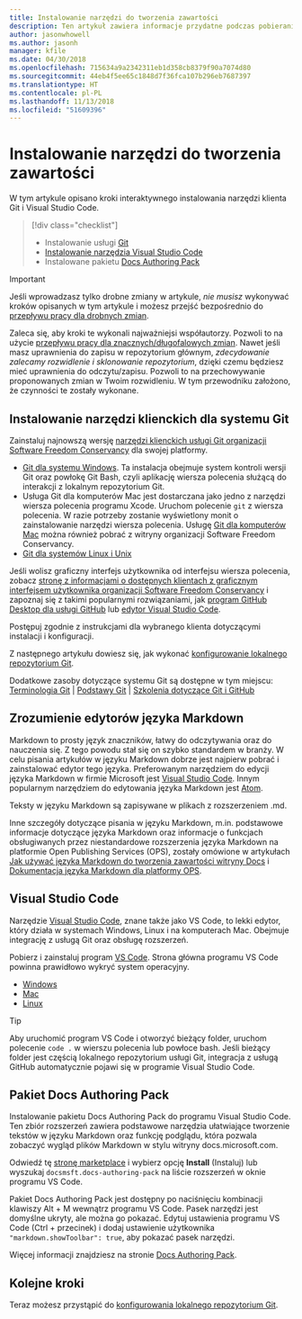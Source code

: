 ```yaml
---
title: Instalowanie narzędzi do tworzenia zawartości
description: Ten artykuł zawiera informacje przydatne podczas pobierania i instalowania narzędzi klienta potrzebnych do programu Git oraz edytowania plików ze znacznikami języka Markdown.
author: jasonwhowell
ms.author: jasonh
manager: kfile
ms.date: 04/30/2018
ms.openlocfilehash: 715634a9a2342311eb1d358cb8379f90a7074d80
ms.sourcegitcommit: 44eb4f5ee65c1848d7f36fca107b296eb7687397
ms.translationtype: HT
ms.contentlocale: pl-PL
ms.lasthandoff: 11/13/2018
ms.locfileid: "51609396"
---
```

# <a name="install-content-authoring-tools"></a>Instalowanie narzędzi do tworzenia zawartości

W tym artykule opisano kroki interaktywnego instalowania narzędzi klienta Git i Visual Studio Code.
> [!div class="checklist"]
> * Instalowanie usługi [Git](https://git-scm.com/)
> * [Instalowanie narzędzia Visual Studio Code](https://code.visualstudio.com/)
> * Instalowane pakietu [Docs Authoring Pack](https://marketplace.visualstudio.com/items?itemName=docsmsft.docs-authoring-pack)

>[!IMPORTANT]
> Jeśli wprowadzasz tylko drobne zmiany w artykule, *nie musisz* wykonywać kroków opisanych w tym artykule i możesz przejść bezpośrednio do [przepływu pracy dla drobnych zmian](index.md#quick-edits-to-existing-documents).
>
> Zaleca się, aby kroki te wykonali najważniejsi współautorzy. Pozwoli to na użycie [przepływu pracy dla znacznych/długofalowych zmian](how-to-write-workflows-major.md). Nawet jeśli masz uprawnienia do zapisu w repozytorium głównym, *zdecydowanie zalecamy rozwidlenie i sklonowanie repozytorium*, dzięki czemu będziesz mieć uprawnienia do odczytu/zapisu. Pozwoli to na przechowywanie proponowanych zmian w Twoim rozwidleniu. W tym przewodniku założono, że czynności te zostały wykonane.

## <a name="install-git-client-tools"></a>Instalowanie narzędzi klienckich dla systemu Git 

 Zainstaluj najnowszą wersję [narzędzi klienckich usługi Git organizacji Software Freedom Conservancy](https://git-scm.com/download/) dla swojej platformy. 

* [Git dla systemu Windows](https://git-scm.com/download/win). Ta instalacja obejmuje system kontroli wersji Git oraz powłokę Git Bash, czyli aplikację wiersza polecenia służącą do interakcji z lokalnym repozytorium Git.
* Usługa Git dla komputerów Mac jest dostarczana jako jedno z narzędzi wiersza polecenia programu Xcode. Uruchom polecenie `git` z wiersza polecenia. W razie potrzeby zostanie wyświetlony monit o zainstalowanie narzędzi wiersza polecenia. Usługę [Git dla komputerów Mac](https://git-scm.com/download/mac) można również pobrać z witryny organizacji Software Freedom Conservancy.
* [Git dla systemów Linux i Unix](https://git-scm.com/download/linux)

Jeśli wolisz graficzny interfejs użytkownika od interfejsu wiersza polecenia, zobacz [stronę z informacjami o dostępnych klientach z graficznym interfejsem użytkownika organizacji Software Freedom Conservancy](https://git-scm.com/downloads/guis) i zapoznaj się z takimi popularnymi rozwiązaniami, jak [program GitHub Desktop dla usługi GitHub](https://desktop.github.com/) lub [edytor Visual Studio Code](https://www.visualstudio.com/products/code-vs.aspx).

Postępuj zgodnie z instrukcjami dla wybranego klienta dotyczącymi instalacji i konfiguracji.

Z następnego artykułu dowiesz się, jak wykonać [konfigurowanie lokalnego repozytorium Git](get-started-setup-local.md).

   Dodatkowe zasoby dotyczące systemu Git są dostępne w tym miejscu: [Terminologia Git](https://help.github.com/articles/github-glossary) | [Podstawy Git](https://git-scm.com/book/en/v2/Getting-Started-Git-Basics) | [Szkolenia dotyczące Git i GitHub](https://help.github.com/articles/good-resources-for-learning-git-and-github/)

## <a name="understand-markdown-editors"></a>Zrozumienie edytorów języka Markdown

Markdown to prosty język znaczników, łatwy do odczytywania oraz do nauczenia się. Z tego powodu stał się on szybko standardem w branży. W celu pisania artykułów w języku Markdown dobrze jest najpierw pobrać i zainstalować edytor tego języka.  Preferowanym narzędziem do edycji języka Markdown w firmie Microsoft jest [Visual Studio Code](https://code.visualstudio.com/). Innym popularnym narzędziem do edytowania języka Markdown jest [Atom](https://atom.io).

Teksty w języku Markdown są zapisywane w plikach z rozszerzeniem .md.

Inne szczegóły dotyczące pisania w języku Markdown, m.in. podstawowe informacje dotyczące języka Markdown oraz informacje o funkcjach obsługiwanych przez niestandardowe rozszerzenia języka Markdown na platformie Open Publishing Services (OPS), zostały omówione w artykułach [Jak używać języka Markdown do tworzenia zawartości witryny Docs](how-to-write-use-markdown.md) i [Dokumentacja języka Markdown dla platformy OPS](markdown-reference.md).

## <a name="visual-studio-code"></a>Visual Studio Code

Narzędzie [Visual Studio Code](https://code.visualstudio.com/), znane także jako VS Code, to lekki edytor, który działa w systemach Windows, Linux i na komputerach Mac. Obejmuje integrację z usługą Git oraz obsługę rozszerzeń.

Pobierz i zainstaluj program [VS Code](https://code.visualstudio.com/). Strona główna programu VS Code powinna prawidłowo wykryć system operacyjny.

- [Windows](https://code.visualstudio.com/docs/setup/windows)
- [Mac](https://code.visualstudio.com/docs/setup/mac)
- [Linux](https://code.visualstudio.com/docs/setup/linux)

> [!TIP]
> Aby uruchomić program VS Code i otworzyć bieżący folder, uruchom polecenie `code .` w wierszu polecenia lub powłoce bash. Jeśli bieżący folder jest częścią lokalnego repozytorium usługi Git, integracja z usługą GitHub automatycznie pojawi się w programie Visual Studio Code.

## <a name="docs-authoring-pack"></a>Pakiet Docs Authoring Pack
Instalowanie pakietu Docs Authoring Pack do programu Visual Studio Code. Ten zbiór rozszerzeń zawiera podstawowe narzędzia ułatwiające tworzenie tekstów w języku Markdown oraz funkcję podglądu, która pozwala zobaczyć wygląd plików Markdown w stylu witryny docs.microsoft.com.

   Odwiedź tę [stronę marketplace](https://marketplace.visualstudio.com/items?itemName=docsmsft.docs-authoring-pack) i wybierz opcję **Install** (Instaluj) lub wyszukaj `docsmsft.docs-authoring-pack` na liście rozszerzeń w oknie programu VS Code. 

   Pakiet Docs Authoring Pack jest dostępny po naciśnięciu kombinacji klawiszy Alt + M wewnątrz programu VS Code. Pasek narzędzi jest domyślne ukryty, ale można go pokazać. Edytuj ustawienia programu VS Code (Ctrl + przecinek) i dodaj ustawienie użytkownika `"markdown.showToolbar": true`, aby pokazać pasek narzędzi.

   Więcej informacji znajdziesz na stronie [Docs Authoring Pack](how-to-write-docs-auth-pack.md).


## <a name="next-steps"></a>Kolejne kroki

Teraz możesz przystąpić do [konfigurowania lokalnego repozytorium Git](get-started-setup-local.md).
